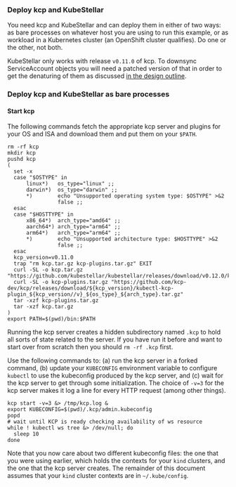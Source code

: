<!--example1-start-kcp-start-->
### Deploy kcp and KubeStellar

You need kcp and KubeStellar and can deploy them in either of two
ways: as bare processes on whatever host you are using to run this
example, or as workload in a Kubernetes cluster (an OpenShift cluster
qualifies).  Do one or the other, not both.

KubeStellar only works with release `v0.11.0` of kcp. To downsync ServiceAccount objects you will need a patched version of that in order to get the denaturing of them as discussed [in the design outline](../../outline/#needs-to-be-denatured-in-center-natured-in-edge).

### Deploy kcp and KubeStellar as bare processes

#### Start kcp

The following commands fetch the appropriate kcp server and plugins for your OS and ISA and download them and put them on your `$PATH`.

```shell
rm -rf kcp
mkdir kcp
pushd kcp
(
  set -x
  case "$OSTYPE" in
      linux*)   os_type="linux" ;;
      darwin*)  os_type="darwin" ;;
      *)        echo "Unsupported operating system type: $OSTYPE" >&2
                false ;;
  esac
  case "$HOSTTYPE" in
      x86_64*)  arch_type="amd64" ;;
      aarch64*) arch_type="arm64" ;;
      arm64*)   arch_type="arm64" ;;
      *)        echo "Unsupported architecture type: $HOSTTYPE" >&2
                false ;;
  esac
  kcp_version=v0.11.0
  trap "rm kcp.tar.gz kcp-plugins.tar.gz" EXIT
  curl -SL -o kcp.tar.gz "https://github.com/kubestellar/kubestellar/releases/download/v0.12.0/kcp_0.11.0_${os_type}_${arch_type}.tar.gz"
  curl -SL -o kcp-plugins.tar.gz "https://github.com/kcp-dev/kcp/releases/download/${kcp_version}/kubectl-kcp-plugin_${kcp_version//v}_${os_type}_${arch_type}.tar.gz"
  tar -xzf kcp-plugins.tar.gz
  tar -xzf kcp.tar.gz
)
export PATH=$(pwd)/bin:$PATH
```

Running the kcp server creates a hidden subdirectory named `.kcp` to
hold all sorts of state related to the server. If you have run it
before and want to start over from scratch then you should `rm -rf
.kcp` first.

Use the following commands to: (a) run the kcp server in a forked
command, (b) update your `KUBECONFIG` environment variable to
configure `kubectl` to use the kubeconfig produced by the kcp server,
and (c) wait for the kcp server to get through some
initialization. The choice of `-v=3` for the kcp server makes it log a
line for every HTTP request (among other things).

```shell
kcp start -v=3 &> /tmp/kcp.log &
export KUBECONFIG=$(pwd)/.kcp/admin.kubeconfig
popd
# wait until KCP is ready checking availability of ws resource
while ! kubectl ws tree &> /dev/null; do
  sleep 10
done
```

Note that you now care about two different kubeconfig files: the one
that you were using earlier, which holds the contexts for your `kind`
clusters, and the one that the kcp server creates. The remainder of
this document assumes that your `kind` cluster contexts are in
`~/.kube/config`.

<!--example1-start-kcp-end-->
<!-- > /dev/null & -->
